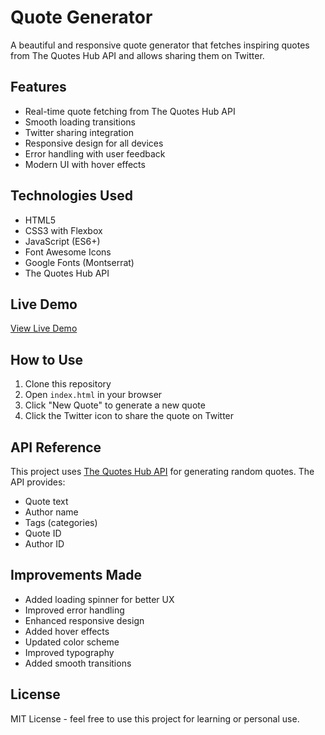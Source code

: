 # Quote Generator

A beautiful and responsive quote generator that fetches inspiring quotes from The Quotes Hub API and allows sharing them on Twitter.

## Features

-   Real-time quote fetching from The Quotes Hub API
-   Smooth loading transitions
-   Twitter sharing integration
-   Responsive design for all devices
-   Error handling with user feedback
-   Modern UI with hover effects

## Technologies Used

-   HTML5
-   CSS3 with Flexbox
-   JavaScript (ES6+)
-   Font Awesome Icons
-   Google Fonts (Montserrat)
-   The Quotes Hub API

## Live Demo

[View Live Demo](thekshitiz.github.io/Quote-generator/) <!-- Add your deployment link here -->

## How to Use

1. Clone this repository
2. Open `index.html` in your browser
3. Click "New Quote" to generate a new quote
4. Click the Twitter icon to share the quote on Twitter

## API Reference

This project uses [The Quotes Hub API](https://thequoteshub.com/api/) for generating random quotes. The API provides:

-   Quote text
-   Author name
-   Tags (categories)
-   Quote ID
-   Author ID

## Improvements Made

-   Added loading spinner for better UX
-   Improved error handling
-   Enhanced responsive design
-   Added hover effects
-   Updated color scheme
-   Improved typography
-   Added smooth transitions

## License

MIT License - feel free to use this project for learning or personal use.
